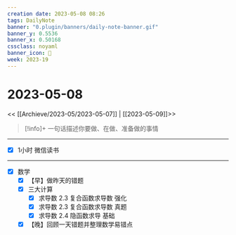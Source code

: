 ```yaml
---
creation date: 2023-05-08 08:26
tags: DailyNote
banner: "0.plugin/banners/daily-note-banner.gif"
banner_y: 0.5536
banner_x: 0.50168
cssclass: noyaml
banner_icon: 💌
week: 2023-19
---
```


# 2023-05-08

<< [[Archieve/2023-05/2023-05-07]] | [[2023-05-09]]>>


> [!info]+ 一句话描述你要做、在做、准备做的事情
> 

---

- [x] 1小时 微信读书

---

- [x] 数学
	- [x] 【早】做昨天的错题
	- [x] 三大计算
		- [x] 求导数 2.3 复合函数求导数 强化
		- [x] 求导数 2.3 复合函数求导数 真题
		- [x] 求导数 2.4 隐函数求导 基础
	- [x] 【晚】回顾一天错题并整理数学易错点
